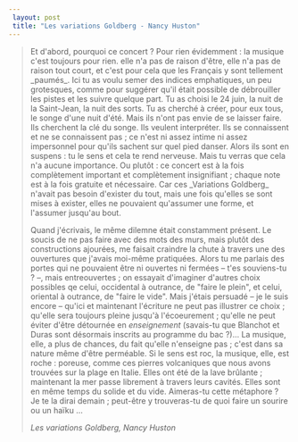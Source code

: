 ```yaml
---
 layout: post
 title: "Les variations Goldberg - Nancy Huston"
---
```


<blockquote>Et d'abord, pourquoi ce concert ? Pour rien évidemment : la musique c'est toujours pour rien. elle n'a pas de raison d'être, elle n'a pas de raison tout court, et c'est pour cela que les Français y sont tellement _paumés_. Ici tu as voulu semer des indices emphatiques, un peu grotesques, comme pour suggérer qu'il était possible de débrouiller les pistes et les suivre quelque part. Tu as choisi le 24 juin, la nuit de la Saint-Jean, la nuit des sorts. Tu as cherché à créer, pour eux tous, le songe d'une nuit d'été. Mais ils n'ont pas envie de se laisser faire. Ils cherchent la clé du songe. Ils veulent interpréter. Ils se connaissent et ne se connaissent pas ; ce n'est ni assez intime ni assez impersonnel pour qu'ils sachent sur quel pied danser. Alors ils sont en suspens : tu le sens et cela te rend nerveuse. Mais tu verras que cela n'a aucune importance. Ou plutôt : ce concert est à la fois complètement important et complètement insignifiant ; chaque note est à la fois gratuite et nécessaire. Car ces _Variations Goldberg_ n'avait pas besoin d'exister du tout, mais une fois qu'elles se sont mises à exister, elles ne pouvaient qu'assumer une forme, et l'assumer jusqu'au bout.

Quand j'écrivais, le même dilemne était constamment présent. Le soucis de ne pas faire avec des mots des murs, mais plutôt des constructions ajourées, me faisait craindre la chute à travers une des ouvertures que j'avais moi-même pratiquées. Alors tu me parlais des portes qui ne pouvaient être ni ouvertes ni fermées – t'es souviens-tu ? –, mais entreouvertes ; on essayait d'imaginer d'autres choix possibles qe celui, occidental à outrance, de "faire le plein", et celui, oriental à outrance, de "faire le vide". Mais j'étais persuadé – je le suis encore – qu'ici et maintenant l'écriture ne peut pas illustrer ce choix ; qu'elle sera toujours pleine jusqu'à l'écoeurement ; qu'elle ne peut éviter d'être détournée en _enseignement_ (savais-tu que Blanchot et Duras sont désormais inscrits au programme du bac ?)... La musique, elle, a plus de chances, du fait qu'elle n'enseigne pas ; c'est dans sa nature même d'être perméable. Si le sens est roc, la musique, elle, est roche : poreuse, comme ces pierres volcaniques que nous avons trouvées sur la plage en Italie. Elles ont été de la lave brûlante ; maintenant la mer passe librement à travers leurs cavités. Elles sont en même temps du solide et du vide. Aimeras-tu cette métaphore ? Je te la dirai demain ; peut-être y trouveras-tu de quoi faire un sourire ou un haïku ...

<cite>Les variations Goldberg, Nancy Huston</cite></blockquote>
